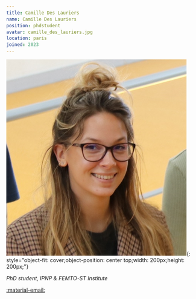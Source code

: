 ```yaml
---
title: Camille Des Lauriers
name: Camille Des Lauriers
position: phdstudent
avatar: camille_des_lauriers.jpg
location: paris
joined: 2023
---
```


![img](../images/people/camille_des_lauriers.jpg){: style="object-fit: cover;object-position: center top;width: 200px;height: 200px;"}

_PhD student, IPNP & FEMTO-ST Institute_ 

<a href="mailto:camille.des-lauriers@inserm.fr">:material-email:</a>&nbsp;&nbsp;&nbsp;&nbsp;

<!-- I am a PhD student in the [Institut Paris Neurosciences et Psychiatrie](https://ipnp.paris5.inserm.fr/)  (INSERM/Université de Paris) in Paris and a visiting PhD student in the FEMTO Neuro Group. I am also neurologist and intensitivst in a medical ICU ([Cochin Hospital](http://hopitaux-paris-centre.aphp.fr/), APHP, Paris). My main subjects of interest concern the use of neurophysiological markers (i.e EEG and evoked potentials) for neuropronostication after cardiac arrest but also assessment of brain and brainstem dysfunction in critically ill patient, particularly septic patients. -->



